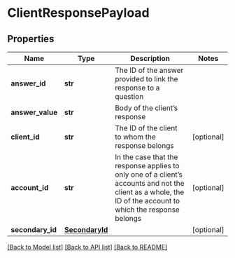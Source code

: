 # ClientResponsePayload

## Properties
Name | Type | Description | Notes
------------ | ------------- | ------------- | -------------
**answer_id** | **str** | The ID of the answer provided to link the response to a question | 
**answer_value** | **str** | Body of the client’s response | 
**client_id** | **str** | The ID of the client to whom the response belongs | [optional] 
**account_id** | **str** | In the case that the response applies to only one of a client’s accounts and not the client as a whole, the ID of the account to which the response belongs | [optional] 
**secondary_id** | [**SecondaryId**](SecondaryId.md) |  | [optional] 

[[Back to Model list]](../README.md#documentation-for-models) [[Back to API list]](../README.md#documentation-for-api-endpoints) [[Back to README]](../README.md)


